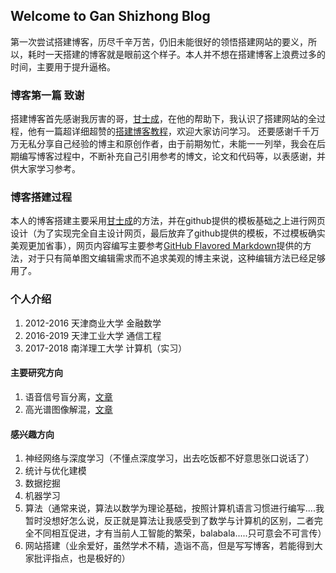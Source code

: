 ## Welcome to Gan Shizhong Blog

第一次尝试搭建博客，历尽千辛万苦，仍旧未能很好的领悟搭建网站的要义，所以，耗时一天搭建的博客就是眼前这个样子。本人并不想在搭建博客上浪费过多的时间，主要用于提升逼格。

### 博客第一篇 致谢
搭建博客首先感谢我厉害的哥，[甘士成](http://www.ganecheng.tech/blog/52203759.html)，在他的帮助下，我认识了搭建网站的全过程，他有一篇超详细超赞的[搭建博客教程](http://www.ganecheng.tech/blog/52203759.html)，欢迎大家访问学习。
还要感谢千千万万无私分享自己经验的博主和原创作者，由于前期匆忙，未能一一列举，我会在后期编写博客过程中，不断补充自己引用参考的博文，论文和代码等，以表感谢，并供大家学习参考。

### 博客搭建过程
本人的博客搭建主要采用[甘士成](http://www.ganecheng.tech/blog/52203759.html)的方法，并在github提供的模板基础之上进行网页设计（为了实现完全自主设计网页，最后放弃了github提供的模板，不过模板确实美观更加省事），网页内容编写主要参考[GitHub Flavored Markdown](https://guides.github.com/features/mastering-markdown/)提供的方法，对于只有简单图文编辑需求而不追求美观的博主来说，这种编辑方法已经足够用了。

### 个人介绍
1. 2012-2016 天津商业大学 金融数学
2. 2016-2019 天津工业大学 通信工程
3. 2017-2018 南洋理工大学 计算机（实习）

#### 主要研究方向
1. 语音信号盲分离，[文章](http://www.infocomm-journal.com/txxb/CN/10.11959/j.issn.1000-436x.2017147)
2. 高光谱图像解混，[文章](http://irla.csoe.org.cn/CN/10.3788/IRLA201746.0638001)

#### 感兴趣方向
1. 神经网络与深度学习（不懂点深度学习，出去吃饭都不好意思张口说话了）
2. 统计与优化建模
3. 数据挖掘
4. 机器学习
5. 算法（通常来说，算法以数学为理论基础，按照计算机语言习惯进行编写....我暂时没想好怎么说，反正就是算法让我感受到了数学与计算机的区别，二者完全不同相互促进，才有当前人工智能的繁荣，balabala.....只可意会不可言传）
6. 网站搭建（业余爱好，虽然学术不精，造诣不高，但是写写博客，若能得到大家批评指点，也是极好的）
   

